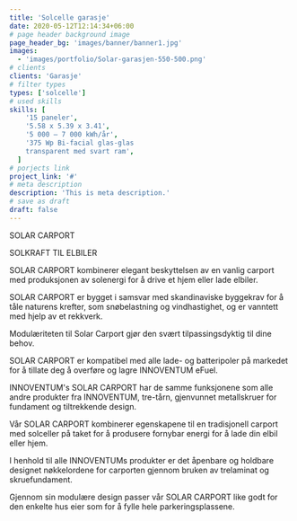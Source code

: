 ```yaml
---
title: 'Solcelle garasje'
date: 2020-05-12T12:14:34+06:00
# page header background image
page_header_bg: 'images/banner/banner1.jpg'
images:
  - 'images/portfolio/Solar-garasjen-550-500.png'
# clients
clients: 'Garasje'
# filter types
types: ['solcelle']
# used skills
skills: [
    '15 paneler',
    '5.58 x 5.39 x 3.41',
    '5 000 – 7 000 kWh/år',
    '375 Wp Bi-facial glas-glas
    transparent med svart ram',
  ]
# porjects link
project_link: '#'
# meta description
description: 'This is meta description.'
# save as draft
draft: false
---
```


SOLAR CARPORT

SOLKRAFT TIL ELBILER

SOLAR CARPORT kombinerer elegant beskyttelsen av en vanlig carport med produksjonen av solenergi for å drive et hjem eller lade elbiler.

SOLAR CARPORT er bygget i samsvar med skandinaviske byggekrav for å tåle naturens krefter, som snøbelastning og vindhastighet, og er vanntett med hjelp av et rekkverk.

Modulæriteten til Solar Carport gjør den svært tilpassingsdyktig til dine behov.

SOLAR CARPORT er kompatibel med alle lade- og batteripoler på markedet for å tillate deg å overføre og lagre INNOVENTUM eFuel.

INNOVENTUM's SOLAR CARPORT har de samme funksjonene som alle andre produkter fra INNOVENTUM, tre-tårn, gjenvunnet metallskruer for fundament og tiltrekkende design.

Vår SOLAR CARPORT kombinerer egenskapene til en tradisjonell carport med solceller på taket for å produsere fornybar energi for å lade din elbil eller hjem.

I henhold til alle INNOVENTUMs produkter er det åpenbare og holdbare designet nøkkelordene for carporten gjennom bruken av trelaminat og skruefundament.

Gjennom sin modulære design passer vår SOLAR CARPORT like godt for den enkelte hus eier som for å fylle hele parkeringsplassene.
